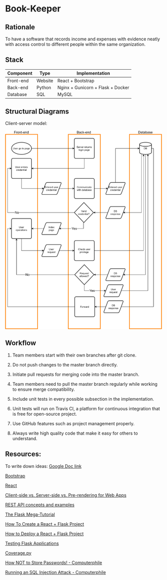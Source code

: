 # Book-Keeper

## Rationale

To have a software that records income and expenses with evidence neatly with access control to different people within the same organization.

## Stack

| Component 	| Type    	| Implementation                    	|
|-----------	|---------	|-----------------------------------	|
| Front-end 	| Website 	| React + Bootstrap                 	|
| Back-end  	| Python  	| Nginx + Gunicorn + Flask + Docker 	|
| Database  	| SQL     	| MySQL                             	|

## Structural Diagrams

Client-server model:

![client-server-model](structural-diagrams/Book-Keeping-Client-Server-Model.png)

## Workflow

1. Team members start with their own branches after git clone.

2. Do not push changes to the master branch directly.

2. Initiate pull requests for merging code into the master branch.

3. Team members need to pull the master branch regularly while working to ensure merge compatibility.

4. Include unit tests in every possible subsection in the implementation.

5. Unit tests will run on Travis CI, a platform for continuous integration that is free for open-source project.

6. Use GitHub features such as project management properly.

7. Always write high quality code that make it easy for others to understand.

## Resources:

To write down ideas: [Google Doc link](https://docs.google.com/document/d/1tP0tIFoo6x8RUdL7WfXMaWVJfe_p7pcsbhEWBY3d9BM/edit#)

[Bootstrap](https://react-bootstrap.github.io)

[React](https://reactjs.org)

[Client-side vs. Server-side vs. Pre-rendering for Web Apps](https://www.toptal.com/front-end/client-side-vs-server-side-pre-rendering)

[REST API concepts and examples](https://www.youtube.com/watch?v=7YcW25PHnAA)

[The Flask Mega-Tutorial](https://blog.miguelgrinberg.com/post/the-flask-mega-tutorial-part-i-hello-world)

[How To Create a React + Flask Project](https://blog.miguelgrinberg.com/post/how-to-create-a-react--flask-project)

[How to Deploy a React + Flask Project](https://blog.miguelgrinberg.com/post/how-to-deploy-a-react--flask-project)

[Testing Flask Applications](https://flask.palletsprojects.com/en/1.1.x/testing/)

[Coverage.py](https://coverage.readthedocs.io/en/coverage-5.1/)

[How NOT to Store Passwords! - Computerphile](https://www.youtube.com/watch?v=8ZtInClXe1Q)

[Running an SQL Injection Attack - Computerphile](https://www.youtube.com/watch?v=ciNHn38EyRc)